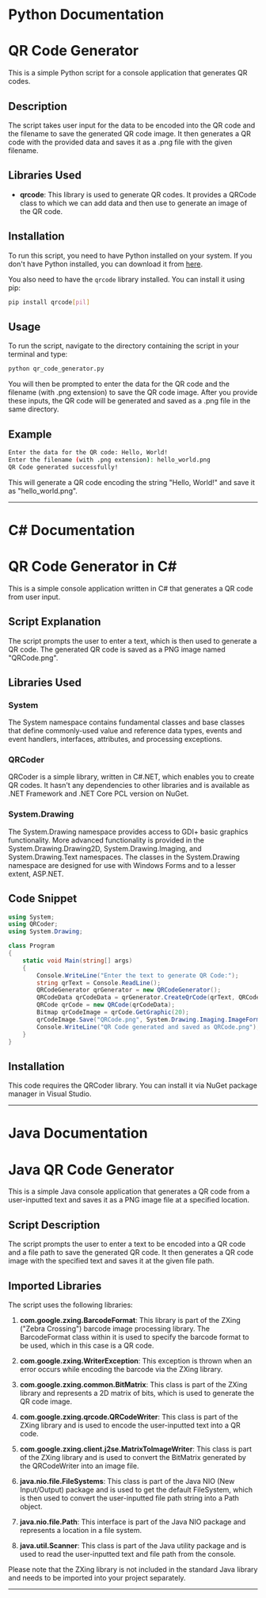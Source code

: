 # Python Documentation

# QR Code Generator

This is a simple Python script for a console application that generates QR codes.

## Description

The script takes user input for the data to be encoded into the QR code and the filename to save the generated QR code image. It then generates a QR code with the provided data and saves it as a .png file with the given filename.

## Libraries Used

- **qrcode**: This library is used to generate QR codes. It provides a QRCode class to which we can add data and then use to generate an image of the QR code.

## Installation

To run this script, you need to have Python installed on your system. If you don't have Python installed, you can download it from [here](https://www.python.org/downloads/).

You also need to have the `qrcode` library installed. You can install it using pip:

```bash
pip install qrcode[pil]
```

## Usage

To run the script, navigate to the directory containing the script in your terminal and type:

```bash
python qr_code_generator.py
```

You will then be prompted to enter the data for the QR code and the filename (with .png extension) to save the QR code image. After you provide these inputs, the QR code will be generated and saved as a .png file in the same directory.

## Example

```bash
Enter the data for the QR code: Hello, World!
Enter the filename (with .png extension): hello_world.png
QR Code generated successfully!
```

This will generate a QR code encoding the string "Hello, World!" and save it as "hello_world.png".

---

# C# Documentation

# QR Code Generator in C#

This is a simple console application written in C# that generates a QR code from user input.

## Script Explanation

The script prompts the user to enter a text, which is then used to generate a QR code. The generated QR code is saved as a PNG image named "QRCode.png".

## Libraries Used

### System

The System namespace contains fundamental classes and base classes that define commonly-used value and reference data types, events and event handlers, interfaces, attributes, and processing exceptions.

### QRCoder

QRCoder is a simple library, written in C#.NET, which enables you to create QR codes. It hasn't any dependencies to other libraries and is available as .NET Framework and .NET Core PCL version on NuGet.

### System.Drawing

The System.Drawing namespace provides access to GDI+ basic graphics functionality. More advanced functionality is provided in the System.Drawing.Drawing2D, System.Drawing.Imaging, and System.Drawing.Text namespaces. The classes in the System.Drawing namespace are designed for use with Windows Forms and to a lesser extent, ASP.NET. 

## Code Snippet

```csharp
using System;
using QRCoder;
using System.Drawing;

class Program
{
    static void Main(string[] args)
    {
        Console.WriteLine("Enter the text to generate QR Code:");
        string qrText = Console.ReadLine();
        QRCodeGenerator qrGenerator = new QRCodeGenerator();
        QRCodeData qrCodeData = qrGenerator.CreateQrCode(qrText, QRCodeGenerator.ECCLevel.Q);
        QRCode qrCode = new QRCode(qrCodeData);
        Bitmap qrCodeImage = qrCode.GetGraphic(20);
        qrCodeImage.Save("QRCode.png", System.Drawing.Imaging.ImageFormat.Png);
        Console.WriteLine("QR Code generated and saved as QRCode.png");
    }
}
```

## Installation

This code requires the QRCoder library. You can install it via NuGet package manager in Visual Studio.

---

# Java Documentation

# Java QR Code Generator

This is a simple Java console application that generates a QR code from a user-inputted text and saves it as a PNG image file at a specified location.

## Script Description

The script prompts the user to enter a text to be encoded into a QR code and a file path to save the generated QR code. It then generates a QR code image with the specified text and saves it at the given file path.

## Imported Libraries

The script uses the following libraries:

1. **com.google.zxing.BarcodeFormat**: This library is part of the ZXing ("Zebra Crossing") barcode image processing library. The BarcodeFormat class within it is used to specify the barcode format to be used, which in this case is a QR code.

2. **com.google.zxing.WriterException**: This exception is thrown when an error occurs while encoding the barcode via the ZXing library.

3. **com.google.zxing.common.BitMatrix**: This class is part of the ZXing library and represents a 2D matrix of bits, which is used to generate the QR code image.

4. **com.google.zxing.qrcode.QRCodeWriter**: This class is part of the ZXing library and is used to encode the user-inputted text into a QR code.

5. **com.google.zxing.client.j2se.MatrixToImageWriter**: This class is part of the ZXing library and is used to convert the BitMatrix generated by the QRCodeWriter into an image file.

6. **java.nio.file.FileSystems**: This class is part of the Java NIO (New Input/Output) package and is used to get the default FileSystem, which is then used to convert the user-inputted file path string into a Path object.

7. **java.nio.file.Path**: This interface is part of the Java NIO package and represents a location in a file system.

8. **java.util.Scanner**: This class is part of the Java utility package and is used to read the user-inputted text and file path from the console.

Please note that the ZXing library is not included in the standard Java library and needs to be imported into your project separately.

---
